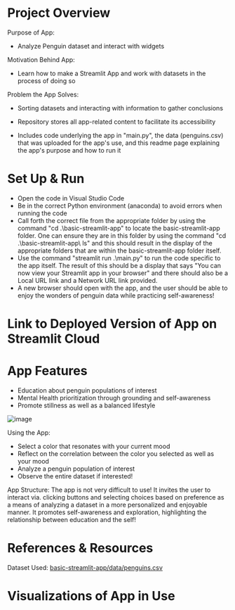 # Project Overview
Purpose of App:
- Analyze Penguin dataset and interact with widgets

Motivation Behind App:
- Learn how to make a Streamlit App and work with datasets in the process of doing so

Problem the App Solves:
- Sorting datasets and interacting with information to gather conclusions

- Repository stores all app-related content to facilitate its accessibility
- Includes code underlying the app in "main.py", the data (penguins.csv) that was uploaded for the app's use, and this readme page explaining the app's purpose and how to run it

# Set Up & Run
- Open the code in Visual Studio Code
- Be in the correct Python environment (anaconda) to avoid errors when running the code
- Call forth the correct file from the appropriate folder by using the command "cd .\basic-streamlit-app\" to locate the basic-streamlit-app folder. One can ensure they are in this folder by using the command "cd .\basic-streamlit-app\ ls" and this should result in the display of the appropriate folders that are within the basic-streamlit-app folder itself.
- Use the command "streamlit run .\main.py" to run the code specific to the app itself. The result of this should be a display that says "You can now view your Streamlit app in your browser" and there should also be a Local URL link and a Network URL link provided.
- A new browser should open with the app, and the user should be able to enjoy the wonders of penguin data while practicing self-awareness!

# Link to Deployed Version of App on Streamlit Cloud


# App Features
- Education about penguin populations of interest
- Mental Health prioritization through grounding and self-awareness
- Promote stillness as well as a balanced lifestyle

![image](https://github.com/user-attachments/assets/4f240fb6-b917-4a10-b219-08961d371e7f)

Using the App:
- Select a color that resonates with your current mood
- Reflect on the correlation between the color you selected as well as your mood
- Analyze a penguin population of interest
- Observe the entire dataset if interested!

App Structure:
The app is not very difficult to use! It invites the user to interact via. clicking buttons and selecting choices based on preference as a means of analyzing a dataset in a more personalized and enjoyable manner. It promotes self-awareness and exploration, highlighting the relationship between education and the self!

# References & Resources
Dataset Used: [basic-streamlit-app/data/penguins.csv](https://github.com/cpino2/PINO-Python-Portfolio/blob/1377971535f2a52933f178572abea1d5cd43a0c8/basic-streamlit-app/data/penguins.csv)

# Visualizations of App in Use


